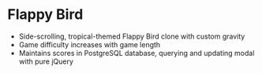 # Flappy Bird

* Side-scrolling, tropical-themed Flappy Bird clone with custom gravity
* Game difficulty increases with game length
* Maintains scores in PostgreSQL database, querying and updating modal with pure jQuery